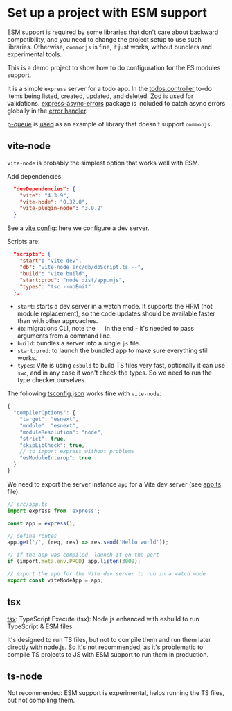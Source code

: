 # Set up a project with ESM support

ESM support is required by some libraries that don't care about backward compatibility,
and you need to change the project setup to use such libraries.
Otherwise, `commonjs` is fine, it just works, without bundlers and experimental tools.

This is a demo project to show how to do configuration for the ES modules support.

It is a simple `express` server for a todo app.
In the [todos.controller](./src/todos.controller.ts) to-do items being listed, created, updated, and deleted.
[Zod](https://zod.dev/) is used for validations.
[express-async-errors](https://www.npmjs.com/package/express-async-errors) package is included to catch async errors globally in the [error handler](./src/errorHandler.ts).

[p-queue](https://github.com/sindresorhus/p-queue) is [used](./src/queue.controller.ts) as an example of library that doesn't support `commonjs`.

## vite-node

`vite-node` is probably the simplest option that works well with ESM.

Add dependencies:

```json
  "devDependencies": {
    "vite": "4.3.9",
    "vite-node": "0.32.0",
    "vite-plugin-node": "3.0.2"
  }
```

See a [vite config](./vite.config.ts): here we configure a dev server.

Scripts are:

```json
  "scripts": {
    "start": "vite dev",
    "db": "vite-node src/db/dbScript.ts --",
    "build": "vite build",
    "start:prod": "node dist/app.mjs",
    "types": "tsc --noEmit"
  },
```

- `start`: starts a dev server in a watch mode. It supports the HRM (hot module replacement), so the code updates should be available faster than with other approaches.
- `db`: migrations CLI, note the `--` in the end - it's needed to pass arguments from a command line.
- `build`: bundles a server into a single `js` file.
- `start:prod`: to launch the bundled app to make sure everything still works.
- `types`: Vite is using `esbuld` to build TS files very fast, optionally it can use `swc`, and in any case it won't check the types. So we need to run the type checker ourselves.

The following [tsconfig.json](./tsconfig.json) works fine with `vite-node`:

```js
{
  "compilerOptions": {
    "target": "esnext",
    "module": "esnext",
    "moduleResolution": "node",
    "strict": true,
    "skipLibCheck": true,
    // to import express without problems
    "esModuleInterop": true
  }
}
```

We need to export the server instance `app` for a Vite dev server (see [app.ts](./src/app.ts) file):

```ts
// src/app.ts
import express from 'express';

const app = express();

// define routes
app.get('/', (req, res) => res.send('Hello world'));

// if the app was compiled, launch it on the port
if (import.meta.env.PROD) app.listen(3000);

// export the app for the Vite dev server to run in a watch mode
export const viteNodeApp = app;
```

## tsx

[tsx](https://github.com/esbuild-kit/tsx): TypeScript Execute (tsx): Node.js enhanced with esbuild to run TypeScript & ESM files.

It's designed to run TS files, but not to compile them and run them later directly with node.js.
So it's not recommended, as it's problematic to compile TS projects to JS with ESM support to run them in production.

## ts-node

Not recommended: ESM support is experimental, helps running the TS files, but not compiling them.
